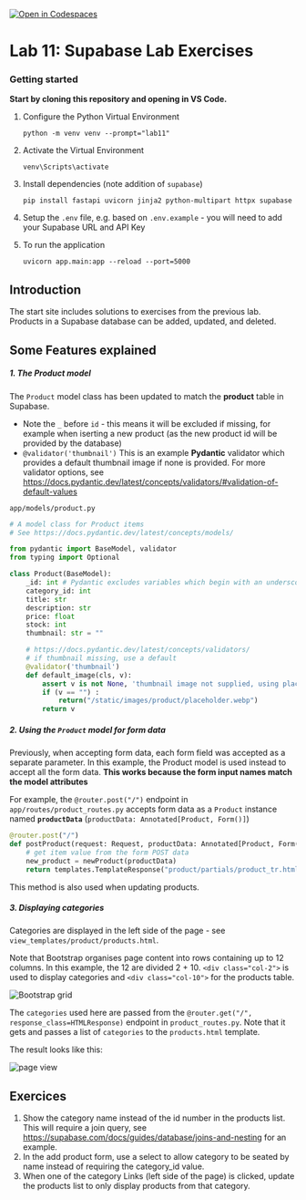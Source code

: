 [![Open in Codespaces](https://classroom.github.com/assets/launch-codespace-2972f46106e565e64193e422d61a12cf1da4916b45550586e14ef0a7c637dd04.svg)](https://classroom.github.com/open-in-codespaces?assignment_repo_id=17477021)
# Lab 11: Supabase Lab Exercises


### Getting started

**Start by cloning this repository and opening in VS Code.**

1. Configure the Python Virtual Environment

   `python -m venv venv --prompt="lab11"`

2. Activate the Virtual Environment

   `venv\Scripts\activate`

3. Install dependencies (note addition of `supabase`)

   `pip install fastapi uvicorn jinja2 python-multipart httpx supabase`

4. Setup the `.env` file, e.g. based on `.env.example` - you will need to add your Supabase URL and API Key

5. To run the application

   `uvicorn app.main:app --reload --port=5000`



## Introduction

The start site includes solutions to exercises from the previous lab. Products in a Supabase database can be added, updated, and deleted.

## Some Features explained

##### 1. The Product model

The `Product` model class has been updated to match the **product** table in Supabase.

* Note the `_` before `id` - this means it will be excluded if missing, for example when iserting a new product (as the new product id will be provided by the database)
* `@validator('thumbnail')` This is an example **Pydantic** validator which provides a default thumbnail image if none is provided. For more validator options, see https://docs.pydantic.dev/latest/concepts/validators/#validation-of-default-values

`app/models/product.py`

```python
# A model class for Product items
# See https://docs.pydantic.dev/latest/concepts/models/

from pydantic import BaseModel, validator
from typing import Optional

class Product(BaseModel):
    _id: int # Pydantic excludes variables which begin with an underscore. 
    category_id: int
    title: str
    description: str
    price: float
    stock: int
    thumbnail: str = ""

    # https://docs.pydantic.dev/latest/concepts/validators/
    # if thumbnail missing, use a default
    @validator('thumbnail')
    def default_image(cls, v):
        assert v is not None, 'thumbnail image not supplied, using placeholder'
        if (v == "") :
            return("/static/images/product/placeholder.webp")
        return v
```

##### 2. Using the `Product` model for form data

Previously, when accepting form data, each form field was accepted as a separate parameter. In this example, the Product model is used instead to accept all the form data.
**This works because the form input names match the model attributes**

For example, the  `@router.post("/")` endpoint in `app/routes/product_routes.py`  accepts form data as a `Product` instance named **`productData`** (`productData: Annotated[Product, Form()]`)

```python
@router.post("/")
def postProduct(request: Request, productData: Annotated[Product, Form()]) :
    # get item value from the form POST data
    new_product = newProduct(productData)
    return templates.TemplateResponse("product/partials/product_tr.html", {"request": request, "product": new_product})
```

This method is also used when updating products.

##### 3. Displaying categories

Categories are displayed in the left side of the page - see `view_templates/product/products.html`. 

Note that Bootstrap organises page content into rows containing up to 12 columns. In this example, the 12 are divided 2 + 10. `<div class="col-2">` is used to display categories and `<div class="col-10">` for the products table.

![Bootstrap grid](assets/bs_grid.png)

The `categories` used here are passed from the `@router.get("/", response_class=HTMLResponse)` endpoint in `product_routes.py`. Note that it gets and passes a list of `categories` to the `products.html` template.

The result looks like this:

![page view](assets/page.png)



## Exercices

1. Show the category name instead of the id number in the products list. This will require a join query, see https://supabase.com/docs/guides/database/joins-and-nesting for an example.
1. In the add product form, use a select to allow category to be seated by name instead of requiring the category_id value.
1. When one of the category Links (left side of the page) is clicked, update the products list to only display products from that category.
